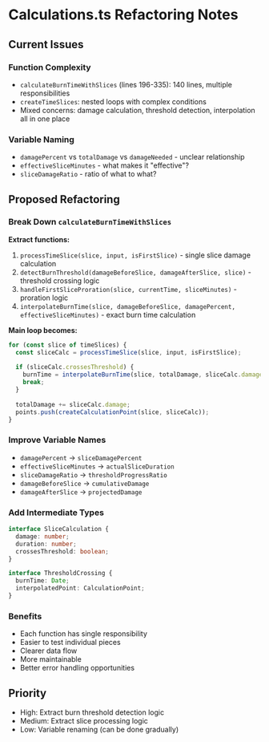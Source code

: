 # Calculations.ts Refactoring Notes

## Current Issues

### Function Complexity
- `calculateBurnTimeWithSlices` (lines 196-335): 140 lines, multiple responsibilities
- `createTimeSlices`: nested loops with complex conditions
- Mixed concerns: damage calculation, threshold detection, interpolation all in one place

### Variable Naming
- `damagePercent` vs `totalDamage` vs `damageNeeded` - unclear relationship
- `effectiveSliceMinutes` - what makes it "effective"?
- `sliceDamageRatio` - ratio of what to what?

## Proposed Refactoring

### Break Down `calculateBurnTimeWithSlices`

**Extract functions:**
1. `processTimeSlice(slice, input, isFirstSlice)` - single slice damage calculation
2. `detectBurnThreshold(damageBeforeSlice, damageAfterSlice, slice)` - threshold crossing logic
3. `handleFirstSliceProration(slice, currentTime, sliceMinutes)` - proration logic
4. `interpolateBurnTime(slice, damageBeforeSlice, damagePercent, effectiveSliceMinutes)` - exact burn time calculation

**Main loop becomes:**
```typescript
for (const slice of timeSlices) {
  const sliceCalc = processTimeSlice(slice, input, isFirstSlice);
  
  if (sliceCalc.crossesThreshold) {
    burnTime = interpolateBurnTime(slice, totalDamage, sliceCalc.damage, sliceCalc.duration);
    break;
  }
  
  totalDamage += sliceCalc.damage;
  points.push(createCalculationPoint(slice, sliceCalc));
}
```

### Improve Variable Names
- `damagePercent` → `sliceDamagePercent`
- `effectiveSliceMinutes` → `actualSliceDuration`
- `sliceDamageRatio` → `thresholdProgressRatio`
- `damageBeforeSlice` → `cumulativeDamage`
- `damageAfterSlice` → `projectedDamage`

### Add Intermediate Types
```typescript
interface SliceCalculation {
  damage: number;
  duration: number;
  crossesThreshold: boolean;
}

interface ThresholdCrossing {
  burnTime: Date;
  interpolatedPoint: CalculationPoint;
}
```

### Benefits
- Each function has single responsibility
- Easier to test individual pieces
- Clearer data flow
- More maintainable
- Better error handling opportunities

## Priority
- High: Extract burn threshold detection logic
- Medium: Extract slice processing logic  
- Low: Variable renaming (can be done gradually)